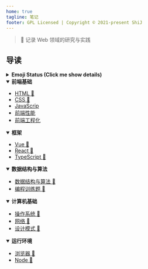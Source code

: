 ```yaml
---
home: true
tagline: 笔记
footer: GPL Licensed | Copyright © 2021-present ShiJ
---
```


<!-- <hide-outbound>
  <p align="center">
    <a href="https://github.com/SHIJIECHN/front-end-note/stargazers">
      <img alt="GitHub stars" src="https://img.shields.io/github/stars/anran758/Front-End-Lab.svg?style=flat-square"></a>
    <a href="https://github.com/SHIJIECHN/front-end-note/network"><img alt="GitHub forks"
        src="https://img.shields.io/github/forks/anran758/Front-End-Lab.svg?style=flat-square"></a>
    <a href="https://img.shields.io/cran/l/devtools.svg?style=flat-square/watchers"><img alt="GitHub watchers"
        src="https://img.shields.io/github/watchers/anran758/Front-End-Lab.svg?style=flat-square"></a>
    <a href="https://img.shields.io/cran/l/devtools.svg?style=flat-square"><img alt="CRAN/METACRAN"
        src="https://img.shields.io/cran/l/devtools.svg?style=flat-square"></a>
  </p>
</hide-outbound> -->

> :art: 记录 Web 领域的研究与实践

## 导读

<details>
<summary><strong>Emoji Status (Click me show details)</strong></summary>

::: tip Emoji 对应的状态

:memo: pending，待补充内容  
:truck: move，内容拆分或重构  
:construction: working，正在处理中  
:art: optimization，润色中 / 待润色  
none，内容近期不会有太大的结构性改变  

:::

</details>

<details open>
<summary><strong>前端基础</strong></summary>

- [HTML :memo:](/basicFrontEnd/HTML/)
- [CSS :construction:](/basicFrontEnd/CSS/)
- [JavaScrip ](/basicFrontEnd/JavaScript/)
- [前端性能](/basicFrontEnd/Performance/)
- [前端工程化](/basicFrontEnd/Engineering/)

</details>

<details open>
<summary><strong>框架</strong></summary>

- [Vue :memo:](/framework/Vue/)
- [React :construction:](/framework/React/)
- [TypeScript :truck:](/framework/TypeScript/)

</details>

<details open>
<summary><strong>数据结构与算法</strong></summary>

- [数据结构与算法 :memo:](/algorithms/Theory/)
- [编程训练题 :construction:](/algorithms/Training/)

</details>

<details open>
<summary><strong>计算机基础</strong></summary>

- [操作系统 :memo:](/basicComputer/OperatingSystems/)
- [网络 :construction:](/basicComputer/Network/)
- [设计模式 :truck:](/basicComputer/Design/)

</details>

<details open>
<summary><strong>运行环境</strong></summary>

- [浏览器 :memo:](/operationEnv/Browser/)
- [Node :construction:](/operationEnv/Node/)

</details>

<!-- <details open>
<summary><strong>解决方案</strong></summary>

- [Git 速查](./git)
- [Mobile 开发 :memo:](./mobile)
- [运维与开发环境相关笔记 :memo:](./operations/README.md)

</details> -->

<!-- <details open>
<summary><strong>其他</strong></summary>

- [Topic :art:](./topic/2020.md)
- [术语表 :construction:](./further/glossary.md)
- [扩展阅读](./further)

</details>

## 专栏与博客

- [anran758's blog](https://anran758.github.io/blog/): 分享 web 相关的教程、科普实用/常用的工具库、实际业务场景分析与解决方案、计算机相关的笔记等。
- [专栏 | 初级前端工程师的进阶之路](https://zhuanlan.zhihu.com/c_1147180666474176512): 专门针对初级工程师进阶时常遇到的一些问题专辑。

## 推荐阅读

- [Introducing npx: an npm package runner | npx 简介](https://medium.com/@maybekatz/introducing-npx-an-npm-package-runner-55f7d4bd282b)
- [usehooks | React Hooks 封装示例](https://usehooks.com/)
- [The Missing Semester of Your CS Education (中译版) | 计算机教育中缺失的一课 | MIT](https://missing-semester-cn.github.io/) -->

